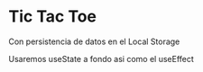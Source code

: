 # Tic Tac Toe

Con persistencia de datos en el Local Storage

Usaremos useState a fondo asi como el useEffect